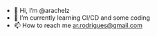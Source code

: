 - 👋 Hi, I’m @arachelz
- 🌱 I’m currently learning CI/CD and some coding
- 📫 How to reach me ar.rodrigues@gmail.com

<!---
arachelz/arachelz is a ✨ special ✨ repository because its `README.md` (this file) appears on your GitHub profile.
You can click the Preview link to take a look at your changes.
--->
